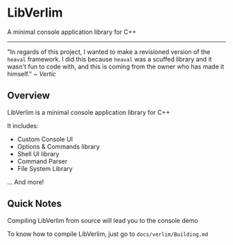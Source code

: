 # LibVerlim 

A minimal console application library for C++

---

"In regards of this project, I wanted to make a revisioned version of the `heaval` framework. I did this because `heaval` was a scuffed library and it wasn't fun to code with, and this is coming from the owner who has made it himself." ~ *Vertic*

## Overview

LibVerlim is a minimal console application library for C++

It includes:
* Custom Console UI
* Options & Commands library
* Shell UI library
* Command Parser
* File System Library

... And more!

## Quick Notes

Compiling LibVerlim from source will lead you to the console demo

To know how to compile LibVerlim, just go to `docs/verlim/Building.md`
